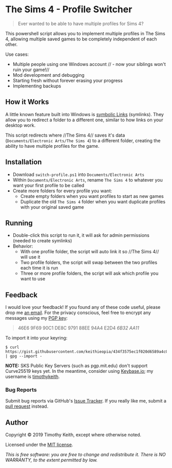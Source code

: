 # The Sims 4 - Profile Switcher

> Ever wanted to be able to have multiple profiles for Sims 4?

This powershell script allows you to implement multiple profiles in The Sims 4,
allowing multiple saved games to be completely independent of each other.

Use cases:

* Multiple people using one Windows account // - now your siblings won't ruin your game!//
* Mod development and debugging
* Starting fresh without forever erasing your progress
* Implementing backups

## How it Works
A little known feature built into Windows is [symbolic Links](https://docs.microsoft.com/en-us/windows/desktop/fileio/symbolic-links) (symlinks).
They allow you to redirect a folder to a different one, similar to how links on
your desktop work.

This script redirects where //The Sims 4// saves it's data (`Documents/Electronic Arts/The Sims 4`)
to a different folder, creating the ability to have multiple profiles for the game.

## Installation
- Download `switch-profile.ps1` into `Documents/Electronic Arts`
- Within `Documents/Electronic Arts`, rename `The Sims 4` to whatever you want your first profile to be called
- Create more folders for every profile you want:
  - Create empty folders when you want profiles to start as new games
  - Duplicate the old `The Sims 4` folder when you want duplicate profiles with your original saved game

## Running
- Double-click this script to run it, it will ask for admin permissions (needed to create symlinks)
- Behavior:
  - With one profile folder, the script will auto link it so //The Sims 4// will use it
  - Two profile folders, the script will swap between the two profiles each time it is run
  - Three or more profile folders, the script will ask which profile you want to use

## Feedback
I would love your feedback! If you found any of these code useful, please drop me [an email](mailto:timothykeith@gmail.com). For the privacy conscious, feel free to encrypt any messages using my [PGP key](https://gist.githubusercontent.com/keithieopia/434f3575ec1f020d6589a4c01dc0847e/raw/2e0749f2966ff501ee28797a926229c081f7e652/timothykeith.pub.asc):

> 46E6 9F69 90C1 DE8C 9791 88EE 94A4 E2D4 *6B32 AA11*

To import it into your keyring:
```console
$ curl https://gist.githubusercontent.com/keithieopia/434f3575ec1f020d6589a4c01dc0847e/raw/2e0749f2966ff501ee28797a926229c081f7e652/timothykeith.pub.asc | gpg --import -
```

**NOTE:** SKS Public Key Servers (such as pgp.mit.edu) don't support Curve25519 keys yet. In the meantime, consider using [Keybase.io](https://keybase.io/); my username is [timothykeith](https://keybase.io/timothykeith).

### Bug Reports
Submit bug reports via GitHub's [Issue Tracker](https://github.com/keithieopia/ts4-switch-profile/issues).
If you really like me, submit a [pull request](https://github.com/keithieopia/ts4-switch-profile/pulls) instead.


## Author
Copyright &copy; 2019 Timothy Keith, except where otherwise noted.

Licensed under the [MIT license](https://raw.githubusercontent.com/keithieopia/keithieopia.com/master/LICENSE).

*This is free software: you are free to change and redistribute it. There is NO WARRANTY, to the extent permitted by law.*
